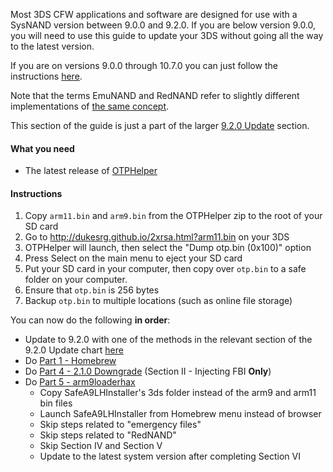 Most 3DS CFW applications and software are designed for use with a SysNAND version between 9.0.0 and 9.2.0. If you are below version 9.0.0, you will need to use this guide to update your 3DS without going all the way to the latest version.    

If you are on versions 9.0.0 through 10.7.0 you can just follow the instructions [here](https://github.com/Plailect/Guide/wiki/Get-Started).

Note that the terms EmuNAND and RedNAND refer to slightly different implementations of [the same concept](http://3dbrew.org/wiki/NAND_Redirection).

This section of the guide is just a part of the larger [9.2.0 Update](https://github.com/Plailect/Guide/wiki/9.2.0-Update) section.

#### What you need

* The latest release of [OTPHelper](https://github.com/d0k3/OTPHelper/releases/)

#### Instructions
1. Copy `arm11.bin` and `arm9.bin` from the OTPHelper zip to the root of your SD card
1. Go to http://dukesrg.github.io/2xrsa.html?arm11.bin on your 3DS
2. OTPHelper will launch, then select the "Dump otp.bin (0x100)" option
3. Press Select on the main menu to eject your SD card
4. Put your SD card in your computer, then copy over `otp.bin` to a safe folder on your computer.
5. Ensure that `otp.bin` is 256 bytes
6. Backup `otp.bin` to multiple locations (such as online file storage)

You can now do the following **in order**:
+ Update to 9.2.0 with one of the methods in the relevant section of the 9.2.0 Update chart [here](https://github.com/Plailect/Guide/wiki/9.2.0-Update) 
+ Do [Part 1 - Homebrew](https://github.com/Plailect/Guide/wiki/Part-1-(Homebrew))
+ Do [Part 4 - 2.1.0 Downgrade](https://github.com/Plailect/Guide/wiki/Part-4-(2.1.0-Downgrade)#section-ii---injecting-fbi) (Section II - Injecting FBI **Only**)
+ Do [Part 5 - arm9loaderhax](https://github.com/Plailect/Guide/wiki/Part-5-(arm9loaderhax)) 
    + Copy SafeA9LHInstaller's 3ds folder instead of the arm9 and arm11 bin files
    + Launch SafeA9LHInstaller from Homebrew menu instead of browser
    + Skip steps related to "emergency files"
    + Skip steps related to "RedNAND"
    + Skip Section IV and Section V
    + Update to the latest system version after completing Section VI
